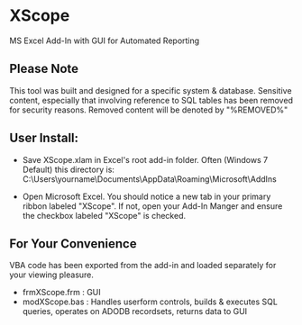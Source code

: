 # XScope
MS Excel Add-In with GUI for Automated Reporting

## Please Note
This tool was built and designed for a specific system & database. Sensitive content, especially that involving reference to SQL tables has been removed for security reasons. Removed content will be denoted by "%REMOVED%"

## User Install:
 - Save XScope.xlam in Excel's root add-in folder.  Often (Windows 7 Default) this directory is:
   C:\Users\yourname\Documents\AppData\Roaming\Microsoft\AddIns

 - Open Microsoft Excel.  You should notice a new tab in your primary ribbon labeled "XScope".  If not, open your Add-In
   Manger and ensure the checkbox labeled "XScope" is checked.

## For Your Convenience
VBA code has been exported from the add-in and loaded separately for your viewing pleasure.  
 - frmXScope.frm : GUI
 - modXScope.bas : Handles userform controls, builds & executes SQL queries, operates on ADODB recordsets, returns data
   to GUI



